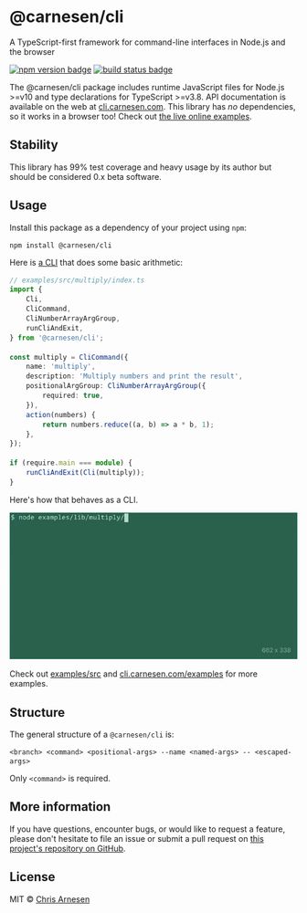 # @carnesen/cli
A TypeScript-first framework for command-line interfaces in Node.js and the browser

[![npm version badge](https://badge.fury.io/js/%40carnesen%2Fcli.svg)](https://www.npmjs.com/package/@carnesen/cli) [![build status badge](https://github.com/carnesen/cli/workflows/test/badge.svg)](https://github.com/carnesen/cli/actions?query=workflow%3Atest+branch%3Amaster)

The @carnesen/cli package includes runtime JavaScript files for Node.js >=v10 and type declarations for TypeScript >=v3.8. API documentation is available on the web at [cli.carnesen.com](https://cli.carnesen.com/). This library has _no_ dependencies, so it works in a browser too! Check out [the live online examples](https://cli.carnesen.com/examples/index.html).

## Stability
This library has 99% test coverage and heavy usage by its author but should be considered 0.x beta software.

## Usage
Install this package as a dependency of your project using `npm`:

```
npm install @carnesen/cli
```

Here is [a CLI](examples/src/multiply/index.ts) that does some basic arithmetic:

```typescript
// examples/src/multiply/index.ts
import {
	Cli,
	CliCommand,
	CliNumberArrayArgGroup,
	runCliAndExit,
} from '@carnesen/cli';

const multiply = CliCommand({
	name: 'multiply',
	description: 'Multiply numbers and print the result',
	positionalArgGroup: CliNumberArrayArgGroup({
		required: true,
	}),
	action(numbers) {
		return numbers.reduce((a, b) => a * b, 1);
	},
});

if (require.main === module) {
	runCliAndExit(Cli(multiply));
}
```
Here's how that behaves as a CLI.

![screen recording of "multiply" CLI](demo.gif)

Check out [examples/src](examples/src) and [cli.carnesen.com/examples](https://cli.carnesen.com/examples/index.html) for more examples.

## Structure
The general structure of a `@carnesen/cli` is:
```
<branch> <command> <positional-args> --name <named-args> -- <escaped-args>
```
Only `<command>` is required.

## More information
If you have questions, encounter bugs, or would like to request a feature, please don't hesitate to file an issue or submit a pull request on [this project's repository on GitHub](https://github.com/carnesen/cli).

## License
MIT © [Chris Arnesen](https://www.carnesen.com)
